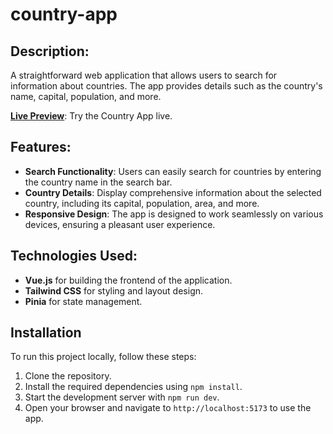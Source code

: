 # country-app

## Description:

A straightforward web application that allows users to search for information about countries. The app provides details such as the country's name, capital, population, and more.

**[Live Preview](https://harmonious-babka-904b55.netlify.app)**: Try the Country App live.

## Features:

- **Search Functionality**: Users can easily search for countries by entering the country name in the search bar.
- **Country Details**: Display comprehensive information about the selected country, including its capital, population, area, and more.
- **Responsive Design**: The app is designed to work seamlessly on various devices, ensuring a pleasant user experience.

## Technologies Used:

- **Vue.js** for building the frontend of the application.
- **Tailwind CSS** for styling and layout design.
- **Pinia** for state management.

## Installation

To run this project locally, follow these steps:

1. Clone the repository.
2. Install the required dependencies using `npm install`.
3. Start the development server with `npm run dev`.
4. Open your browser and navigate to `http://localhost:5173` to use the app.
